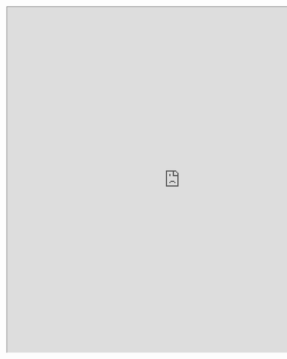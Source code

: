 <iframe
height = 900
width = 900
padding = 0 0
margins = 0 0
src="https://leagueoflegends.fandom.com/wiki/Sion/LoL"></iframe>